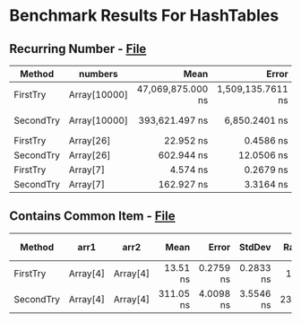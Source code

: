 # Benchmark Results For HashTables

## Recurring Number - [File](src/Algorithms/HashTables/RecurringNumber.cs)

|    Method |      numbers |              Mean |             Error |            StdDev |            Median | Ratio |   Gen 0 |   Gen 1 |   Gen 2 | Allocated |
|---------- |------------- |------------------:|------------------:|------------------:|------------------:|------:|--------:|--------:|--------:|----------:|
|  FirstTry | Array[10000] | 47,069,875.000 ns | 1,509,135.7611 ns | 1,737,922.9867 ns | 46,368,690.909 ns | 1.000 |       - |       - |       - |         - |
| SecondTry | Array[10000] |    393,621.497 ns |     6,850.2401 ns |     5,348.2169 ns |    393,096.606 ns | 0.008 | 38.0859 | 38.0859 | 38.0859 |  161768 B |
|  FirstTry |    Array[26] |         22.952 ns |         0.4586 ns |         0.8613 ns |         22.791 ns | 0.000 |       - |       - |       - |         - |
| SecondTry |    Array[26] |        602.944 ns |        12.0506 ns |        11.2722 ns |        605.062 ns | 0.000 |  0.1392 |       - |       - |     584 B |
|  FirstTry |     Array[7] |          4.574 ns |         0.2679 ns |         0.7288 ns |          4.583 ns | 0.000 |       - |       - |       - |         - |
| SecondTry |     Array[7] |        162.927 ns |         3.3164 ns |         9.1896 ns |        159.547 ns | 0.000 |  0.0551 |       - |       - |     232 B |

## Contains Common Item - [File](src/Algorithms/HashTables/ContainsCommonItem.cs)

|    Method |     arr1 |     arr2 |      Mean |     Error |    StdDev | Ratio | RatioSD |  Gen 0 | Gen 1 | Gen 2 | Allocated |
|---------- |--------- |--------- |----------:|----------:|----------:|------:|--------:|-------:|------:|------:|----------:|
|  FirstTry | Array[4] | Array[4] |  13.51 ns | 0.2759 ns | 0.2833 ns |  1.00 |    0.00 |      - |     - |     - |         - |
| SecondTry | Array[4] | Array[4] | 311.05 ns | 4.0098 ns | 3.5546 ns | 23.05 |    0.55 | 0.0606 |     - |     - |     256 B |